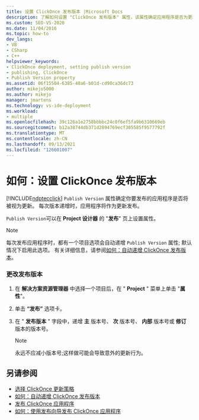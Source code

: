 ```yaml
---
title: 设置 ClickOnce 发布版本 |Microsoft Docs
description: 了解如何设置 "ClickOnce 发布版本" 属性，该属性确定应用程序是否为更新。
ms.custom: SEO-VS-2020
ms.date: 11/04/2016
ms.topic: how-to
dev_langs:
- VB
- CSharp
- C++
helpviewer_keywords:
- ClickOnce deployment, setting publish version
- publishing, ClickOnce
- Publish Version property
ms.assetid: 06f15504-6385-40a6-b01d-cd90ca36dc73
author: mikejo5000
ms.author: mikejo
manager: jmartens
ms.technology: vs-ide-deployment
ms.workload:
- multiple
ms.openlocfilehash: 39c126a1e2758bbbbc24c0f6ef5fa9b6310669eb
ms.sourcegitcommit: b12a38744db371d2894769ecf305585f9577792f
ms.translationtype: MT
ms.contentlocale: zh-CN
ms.lasthandoff: 09/13/2021
ms.locfileid: "126601007"
---
```

# <a name="how-to-set-the-clickonce-publish-version"></a>如何：设置 ClickOnce 发布版本
[!INCLUDE[ndptecclick](../deployment/includes/ndptecclick_md.md)] `Publish Version` 属性确定你要发布的应用程序是否将被视为更新。 每次版本递增时，应用程序将作为更新发布。

 `Publish Version`可以在 **Project 设计器** 的 "**发布**" 页上设置属性。

> [!NOTE]
> 每次发布应用程序时，都有一个项目选项会自动递增 `Publish Version` 属性; 默认情况下启用此选项。 有关详细信息，请参阅[如何：自动递增 ClickOnce 发布版本](../deployment/how-to-automatically-increment-the-clickonce-publish-version.md)。

### <a name="to-change-the-publish-version"></a>更改发布版本

1. 在 **解决方案资源管理器** 中选择一个项目后，在 " **Project** " 菜单上单击 "**属性**"。

2. 单击 **“发布”** 选项卡。

3. 在 " **发布版本** " 字段中，递增 **主** 版本号、 **次** 版本号、 **内部** 版本号或 **修订** 版本的版本号。

    > [!NOTE]
    > 永远不应减小版本号;这样做可能会导致意外的更新行为。

## <a name="see-also"></a>另请参阅
- [选择 ClickOnce 更新策略](../deployment/choosing-a-clickonce-update-strategy.md)
- [如何：自动递增 ClickOnce 发布版本](../deployment/how-to-automatically-increment-the-clickonce-publish-version.md)
- [发布 ClickOnce 应用程序](../deployment/publishing-clickonce-applications.md)
- [如何：使用发布向导发布 ClickOnce 应用程序](../deployment/how-to-publish-a-clickonce-application-using-the-publish-wizard.md)
